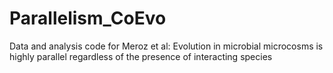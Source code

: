 # Parallelism_CoEvo
Data and analysis code for Meroz et al: Evolution in microbial microcosms is highly parallel regardless of the presence of interacting species
